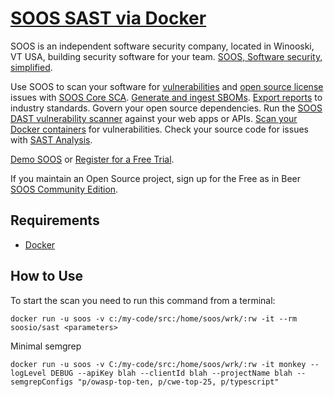 # [SOOS SAST via Docker](https://soos.io/products/sast)

SOOS is an independent software security company, located in Winooski, VT USA, building security software for your team. [SOOS, Software security, simplified](https://soos.io).

Use SOOS to scan your software for [vulnerabilities](https://app.soos.io/research/vulnerabilities) and [open source license](https://app.soos.io/research/licenses) issues with [SOOS Core SCA](https://soos.io/products/sca). [Generate and ingest SBOMs](https://soos.io/products/sbom-manager). [Export reports](https://kb.soos.io/project-exports-and-reports) to industry standards. Govern your open source dependencies. Run the [SOOS DAST vulnerability scanner](https://soos.io/products/dast) against your web apps or APIs. [Scan your Docker containers](https://soos.io/products/containers) for vulnerabilities. Check your source code for issues with [SAST Analysis](https://soos.io/products/sast).

[Demo SOOS](https://app.soos.io/demo) or [Register for a Free Trial](https://app.soos.io/register).

If you maintain an Open Source project, sign up for the Free as in Beer [SOOS Community Edition](https://soos.io/products/community-edition).

## Requirements
- [Docker](https://www.docker.com/get-started)

## How to Use
To start the scan you need to run this command from a terminal:
``` shell
docker run -u soos -v c:/my-code/src:/home/soos/wrk/:rw -it --rm soosio/sast <parameters>
```

Minimal semgrep

``` shell
docker run -u soos -v C:/my-code/src:/home/soos/wrk/:rw -it monkey --logLevel DEBUG --apiKey blah --clientId blah --projectName blah --semgrepConfigs "p/owasp-top-ten, p/cwe-top-25, p/typescript"
```

